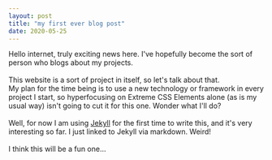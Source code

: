 ```yaml
---
layout: post
title: "my first ever blog post"
date: 2020-05-25
---
```

Hello internet, truly exciting news here. I've hopefully become the sort of person who blogs about my projects.
<br/><br/>
This website is a sort of project in itself, so let's talk about that.
<br/>
My plan for the time being is to use a new technology or framework in every project I start, so hyperfocusing on Extreme CSS Elements alone (as is my usual way) isn't going to cut it for this one. Wonder what I'll do?
<br/><br/>
Well, for now I am using [Jekyll](http://jekyllrb.com) for the first time to write this, and it's very interesting so far. I just linked to Jekyll via markdown. Weird!
<br/><br/>
I think this will be a fun one...
